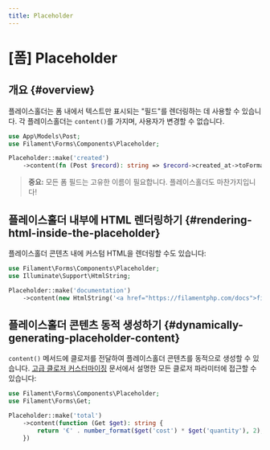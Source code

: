 ```yaml
---
title: Placeholder
---
```

# [폼] Placeholder

## 개요 {#overview}

플레이스홀더는 폼 내에서 텍스트만 표시되는 "필드"를 렌더링하는 데 사용할 수 있습니다. 각 플레이스홀더는 `content()`를 가지며, 사용자가 변경할 수 없습니다.

```php
use App\Models\Post;
use Filament\Forms\Components\Placeholder;

Placeholder::make('created')
    ->content(fn (Post $record): string => $record->created_at->toFormattedDateString())
```

<AutoScreenshot name="forms/layout/placeholder/simple" alt="Placeholder" version="3.x" />

> **중요:** 모든 폼 필드는 고유한 이름이 필요합니다. 플레이스홀더도 마찬가지입니다!

## 플레이스홀더 내부에 HTML 렌더링하기 {#rendering-html-inside-the-placeholder}

플레이스홀더 콘텐츠 내에 커스텀 HTML을 렌더링할 수도 있습니다:

```php
use Filament\Forms\Components\Placeholder;
use Illuminate\Support\HtmlString;

Placeholder::make('documentation')
    ->content(new HtmlString('<a href="https://filamentphp.com/docs">filamentphp.com</a>'))
```

## 플레이스홀더 콘텐츠 동적 생성하기 {#dynamically-generating-placeholder-content}

`content()` 메서드에 클로저를 전달하여 플레이스홀더 콘텐츠를 동적으로 생성할 수 있습니다. [고급 클로저 커스터마이징](../advanced#closure-customization) 문서에서 설명한 모든 클로저 파라미터에 접근할 수 있습니다:

```php
use Filament\Forms\Components\Placeholder;
use Filament\Forms\Get;

Placeholder::make('total')
    ->content(function (Get $get): string {
        return '€' . number_format($get('cost') * $get('quantity'), 2);
    })
```
